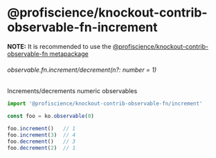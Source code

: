 # @profiscience/knockout-contrib-observable-fn-increment

**NOTE:** It is recommended to use the [@profiscience/knockout-contrib-observable-fn metapackage](../observable.fns)

###### observable<number>.fn.increment/decrement(n?: number = 1)

Increments/decrements numeric observables

```javascript
import '@profiscience/knockout-contrib-observable-fn/increment'

const foo = ko.observable(0)

foo.increment()   // 1
foo.increment(3)  // 4
foo.decrement()   // 3
foo.decrement(2)  // 1
```